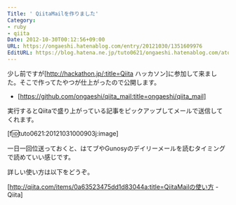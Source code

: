 ```yaml
---
Title: ' QiitaMailを作りました'
Category:
- ruby
- qiita
Date: 2012-10-30T00:12:56+09:00
URL: https://ongaeshi.hatenablog.com/entry/20121030/1351609976
EditURL: https://blog.hatena.ne.jp/tuto0621/ongaeshi.hatenablog.com/atom/entry/6435922169449192592
---
```


少し前ですが[http://hackathon.jp/:title=Qiita ハッカソン]に参加して来ました。そこで作ってたやつが仕上がったので公開します。

- [https://github.com/ongaeshi/qiita_mail:title=ongaeshi/qiita_mail]

実行するとQiitaで盛り上がっている記事をピックアップしてメールで送信してくれます。

[f:id:tuto0621:20121031000903j:image]

一日一回位送っておくと、はてブやGunosyのデイリーメールを読むタイミングで読めていい感じです。

詳しい使い方は以下をどうぞ。

[http://qiita.com/items/0a63523475dd1d83044a:title=QiitaMailの使い方 - Qiita]
